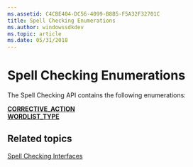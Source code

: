 ```yaml
---
ms.assetid: C4CBE404-DC56-4099-B8B5-F5A32F32701C
title: Spell Checking Enumerations
ms.author: windowssdkdev
ms.topic: article
ms.date: 05/31/2018
---
```


# Spell Checking Enumerations

The Spell Checking API contains the following enumerations:

<dl>

[**CORRECTIVE\_ACTION**](/windows/desktop/api/SpellCheck/ne-spellcheck-corrective_action)  
[**WORDLIST\_TYPE**](/windows/desktop/api/SpellCheck/ne-spellcheck-wordlist_type)  
</dl>

## Related topics

<dl> <dt>

[Spell Checking Interfaces](spell-checker-interfaces.md)
</dt> </dl>

 

 




